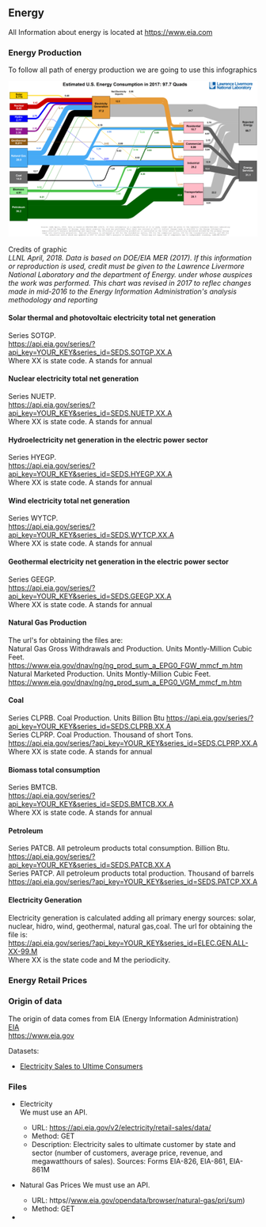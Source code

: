 ## Energy

All Information about energy is located at https://www.eia.com

### Energy Production

To follow all path of energy production we are going to use this infographics <br>

![Energy Infographic](energy_chart.webp)

Credits of graphic <br>
*LLNL April, 2018. Data is based on DOE/EIA MER (2017). If this information or reproduction is used, credit must be given to the Lawrence Livermore National Laboratory and the department of Energy. under whose auspices the work was performed. This chart was revised in 2017 to reflec changes made in mid-2016 to the Energy Information Administration's analysis methodology and reporting*

#### Solar thermal and photovoltaic electricity total net generation 
Series SOTGP. <br>
https://api.eia.gov/series/?api_key=YOUR_KEY&series_id=SEDS.SOTGP.XX.A <br>
Where XX is state code. A stands for annual <br>

#### Nuclear electricity total net generation
Series NUETP. <br>
https://api.eia.gov/series/?api_key=YOUR_KEY&series_id=SEDS.NUETP.XX.A <br>
Where XX is state code. A stands for annual <br>
	
#### Hydroelectricity net generation in the electric power sector <br>
Series HYEGP. <br>
https://api.eia.gov/series/?api_key=YOUR_KEY&series_id=SEDS.HYEGP.XX.A <br>
Where XX is state code. A stands for annual <br>

#### Wind electricity total net generation
Series WYTCP. <br>
https://api.eia.gov/series/?api_key=YOUR_KEY&series_id=SEDS.WYTCP.XX.A <br>
Where XX is state code. A stands for annual <br>

#### Geothermal electricity net generation in the electric power sector
Series GEEGP. <br>
https://api.eia.gov/series/?api_key=YOUR_KEY&series_id=SEDS.GEEGP.XX.A <br>
Where XX is state code. A stands for annual <br>

#### Natural Gas Production
The url's for obtaining the files are:<br>
Natural Gas Gross Withdrawals and Production. Units Montly-Million Cubic Feet.<br> 
https://www.eia.gov/dnav/ng/ng_prod_sum_a_EPG0_FGW_mmcf_m.htm <br>
Natural Marketed Production. Units Montly-Million Cubic Feet. <br>
https://www.eia.gov/dnav/ng/ng_prod_sum_a_EPG0_VGM_mmcf_m.htm <br>

#### Coal
Series CLPRB. Coal Production. Units Billion Btu
https://api.eia.gov/series/?api_key=YOUR_KEY&series_id=SEDS.CLPRB.XX.A <br>
Series CLPRP. Coal Production. Thousand of short Tons.
https://api.eia.gov/series/?api_key=YOUR_KEY&series_id=SEDS.CLPRP.XX.A <br>
Where XX is state code. A stands for annual <br>

#### Biomass total consumption
Series BMTCB. <br>
https://api.eia.gov/series/?api_key=YOUR_KEY&series_id=SEDS.BMTCB.XX.A <br>
Where XX is state code. A stands for annual <br>

#### Petroleum
Series PATCB. All petroleum products total consumption. Billion Btu.
https://api.eia.gov/series/?api_key=YOUR_KEY&series_id=SEDS.PATCB.XX.A <br>
Series PATCP. All petroleum products total production. Thousand of barrels
https://api.eia.gov/series/?api_key=YOUR_KEY&series_id=SEDS.PATCP.XX.A <br>

#### Electricity Generation
Electricity generation is calculated adding all primary energy sources: solar, nuclear, hidro, wind, geothermal, natural gas,coal.
The url for obtaining the file is:<br>
https://api.eia.gov/series/?api_key=YOUR_KEY&series_id=ELEC.GEN.ALL-XX-99.M<br>
Where XX is the state code and M the periodicity. <br> 



### Energy Retail Prices

### Origin of data
The origin of data comes from EIA (Energy Information Administration)<br>
[EIA](https://www.eia.gov)<br>
https://www.eia.gov<vr>
  
Datasets:
  * [Electricity Sales to Ultime Consumers](https://www.eia.gov/opendata/browser/electricity/retail-sales)
  
### Files

* Electricity  
We must use an API.
  * URL: https://api.eia.gov/v2/electricity/retail-sales/data/
  * Method: GET
  * Description: Electricity sales to ultimate customer by state and sector (number of customers, average price, revenue, and megawatthours of sales). 
    Sources: Forms EIA-826, EIA-861, EIA-861M
  
* Natural Gas Prices
  We must use an API.
  * URL: https//www.eia.gov/opendata/browser/natural-gas/pri/sum)
  * Method: GET

* 

